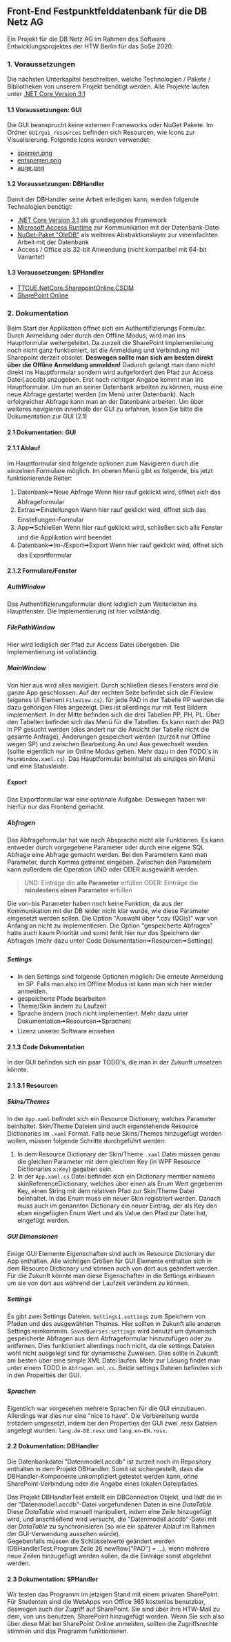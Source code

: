 



## Front-End Festpunktfelddatenbank für die DB Netz AG
Ein Projekt für die DB Netz AG im Rahmen des Software Entwicklungsprojektes der HTW Berlin für das SoSe 2020.


### 1. Voraussetzungen
Die nächsten Unterkapitel beschreiben, welche Technologien / Pakete / Bibliotheken von unserem Projekt benötigt werden.
Alle Projekte laufen unter [.NET Core Version 3.1](https://dotnet.microsoft.com/download/dotnet-core)

#### 1.1 Voraussetzungen: GUI
Die GUI beansprucht keine externen Frameworks oder NuGet Pakete.
Im Ordner `GUI/gui_resources` befinden sich Resourcen, wie Icons zur Visualisierung.
Folgende Icons werden verwendet:
- [sperren.png](https://www.flaticon.com/de/kostenloses-icon/sperren_483408?term=lock&page=1&position=7)
- [entsperren.png](https://www.flaticon.com/de/kostenloses-icon/vorhangeschloss_126479)
- [auge.png](https://www.flaticon.com/de/kostenloses-icon/auge_609494?term=view&page=1&position=67)

#### 1.2 Voraussetzungen: DBHandler
Damit der DBHandler seine Arbeit erledigen kann, werden folgende Technologien benötigt:

*  [.NET Core Version 3.1](https://dotnet.microsoft.com/download/dotnet-core) als grundlegendes Framework
*  [Microsoft Access Runtime](https://www.microsoft.com/en-us/download/confirmation.aspx?id=13255) zur Kommunikation mit der Datenbank-Datei
*  [NuGet-Paket "OleDB"](https://www.nuget.org/packages/System.Data.OleDb/4.7.1?_src=template) als weiteres Abstraktionslayer zur vereinfachten Arbeit mit der Datenbank
*  Access / Office als 32-bit Anwendung (nicht kompatibel mit 64-bit Variante!)

#### 1.3 Voraussetzungen: SPHandler

* [TTCUE.NetCore.SharepointOnline.CSOM](https://www.nuget.org/packages/TTCUE.NetCore.SharepointOnline.CSOM.16.1.8029.1200)
* [SharePoint Online](https://htwberlinde.sharepoint.com/sites/SWE/) 



### 2. Dokumentation
Beim Start der Applikation öffnet sich ein Authentifizierungs Formular. Durch Anmeldung oder durch den Offline Modus, wird man ins Hauptformular weitergeleitet.
Da zurzeit die SharePoint Implementierung noch nicht ganz funktioniert, ist die Anmeldung und Verbindung mit Sharepoint derzeit obsolet. 
**Deswegen sollte man sich am besten direkt über die Offline Anmeldung anmelden!**
Dadurch gelangt man dann nicht direkt ins Hauptformular sondern wird aufgefordert den Pfad zur Access Datei(.accdb) anzugeben.
Erst nach richtiger Angabe kommt man ins Hauptformular.
Um nun an seiner Datenbank arbeiten zu können, muss eine neue Abfrage gestartet werden (im Menü unter Datenbank).
Nach erfolgreicher Abfrage kann man an der Datenbank arbeiten. 
Um über weiteres navigieren innerhalb der GUI zu erfahren, lesen Sie bitte die Dokumentation zur GUI (2.1)
#### 2.1 Dokumentation: GUI
#### 2.1.1 Ablauf
Im Hauptformular sind folgende optionen zum Navigieren durch die einzelnen Formulare möglich.
Im oberen Menü gibt es folgende, bis jetzt funktionierende Reiter: 
 1. Datenbank🠚Neue Abfrage
Wenn hier rauf geklickt wird, öffnet sich das Abfrageformular
 2. Extras🠚Einstellungen
Wenn hier rauf geklickt wird, öffnet sich das Einstellungen-Formular
 3. App🠚Schließen
Wenn hier rauf geklickt wird, schließen sich alle Fenster und die Applikation wird beendet
4. Datenbank🠚Im-/Export🠚Export
Wenn hier rauf geklickt wird, öffnet sich das Exportformular
#### 2.1.2 Formulare/Fenster
##### AuthWindow
Das Authentifizierungsformular dient lediglich zum Weiterleiten ins Hauptfenster. Die Implementierung ist hier vollständig.
##### FilePathWindow
Hier wird lediglich der Pfad zur Access Datei übergeben. Die Implementierung ist vollständig.
##### MainWindow
Von hier aus wird alles navigiert. Durch schließen dieses Fensters wird die ganze App geschlossen.
Auf der rechten Seite befindet sich die Fileview (eigenes UI Element `FileView.cs`). für jede PAD in der Tabelle PP werden die dazu gehörigen Files angezeigt. Dies ist allerdings nur mit Test Bildern implementiert.
In der Mitte befinden sich die drei Tabellen PP, PH, PL.
Über den Tabellen befindet sich das Menü für die Tabellen. Es kann nach der PAD in PP gesucht werden (dies ändert nur die Ansicht der Tabelle nicht die gesamte Anfrage), Änderungen gespeichert werden (zurzeit nur Offline wegen SP) und zwischen Bearbeitung An und Aus gewechselt werden (sollte eigentlich nur im Online Modus gehen. Mehr dazu in den TODO's in `MainWindow.xaml.cs`).
Das Hauptformular beinhaltet als einziges ein Menü und eine Statusleiste.
##### Export
Das Exportformular war eine optionale Aufgabe. Deswegen haben wir hierfür nur das Frontend gemacht. 
##### Abfragen
Das Abfrageformular hat wie nach Absprache nicht alle Funktionen.
Es kann entweder durch vorgegebene Parameter oder durch eine eigene SQL Abfrage eine Abfrage gemacht werden.
Bei den Parametern kann man Parameter, durch Komma getrennt eingeben. Zwischen den Parametern kann außerdem die Operation UND oder ODER ausgewählt werden.

> UND: Einträge die **alle Parameter** erfüllen 
> ODER: Einträge die **mindestens einen Parameter** erfüllen

Die von-bis Parameter haben noch keine Funktion, da aus der Kommunikation mit der DB leider nicht klar wurde, wie diese Parameter eingesetzt werden sollen.
Die Option "Auswahl über *.csv (QGis)" war von Anfang an nicht zu implementieren.
Die Option "gespeicherte Abfragen" hatte auch kaum Priorität und somit fehlt hier nur das Speichern der Abfragen (mehr dazu unter Code Dokumentation🠚Resourcen🠚Settings)
##### Settings

 - In den Settings sind folgende Optionen möglich: Die erneute Anmeldung im SP. Falls man also im Offline Modus ist kann man sich hier wieder anmelden. 
 - gespeicherte Pfade bearbeiten
 - Theme/Skin ändern zu Laufzeit
 - Sprache ändern (noch nicht implementiert. Mehr dazu unter Dokumentation🠚Resourcen🠚Sprachen)
 - Lizenz unserer Software einsehen

#### 2.1.3 Code Dokumentation
In der GUI befinden sich ein paar TODO's, die man in der Zukunft umsetzen könnte.
#### 2.1.3.1 Resourcen
##### Skins/Themes
In der `App.xaml` befindet sich ein Resource Dictionary, welches Parameter beinhaltet. Skin/Theme Dateien sind auch eigenstehende Resource Dictionaries im `.xaml` Format.
Falls neue Skins/Themes hinzugefügt werden wollen, müssen folgende Schritte durchgeführt werden:
 1. In dem Resource Dictionary der Skin/Theme `.xaml` Datei müssen genau die gleichen Parameter mit dem gleichem Key (in WPF Resource Dictionaries `x:Key`) gegeben sein. 
 2.  In der `App.xaml.cs` Datei befindet sich ein Dictionary member namens skinReferenceDictionary, welches über einen als Enum Wert gegebenen Key, einen String mit dem relativen Pfad zur Skin/Theme Datei beinhaltet. In das Enum muss ein neuer Skin registriert werden. Danach muss auch im genannten Dictionary ein neuer Eintrag, der als Key den eben eingefügten Enum Wert und als Value den Pfad zur Datei hat, eingefügt werden.
##### GUI Dimensionen
Einige GUI Elemente Eigenschaften sind auch im Resource Dictionary der App enthalten.
Alle wichtigen Größen für GUI Elemente enthalten sich in dem Resource Dictionary und können auch von dort aus geändert werden.
Für die Zukunft könnte man diese Eigenschaften in die Settings einbauen um sie von dort aus während der Laufzeit verändern zu können.
##### Settings
Es gibt zwei Settings Dateien. 
`Settings1.settings` zum Speichern von Pfaden und des ausgewählten Themes. Hier sollten in Zukunft alle anderen Settings reinkommen.
`SavedQueries.settings` wird benutzt um dynamisch gespeicherte Abfragen aus dem Abfrageformular hinzuzufügen oder zu entfernen. Dies funktioniert allerdings noch nicht, da die settings Dateien wohl nicht ausgelegt sind für dynamische Zuweisen. Dies sollte in Zukunft am besten über eine simple XML Datei laufen. Mehr zur Lösung findet man unter einem TODO in `Abfragen.xml.cs`.
Beide settings Dateien befinden sich in den Properties der GUI.
##### Sprachen
Eigentlich war vorgesehen mehrere Sprachen für die GUI einzubauen. Allerdings war dies nur eine "nice to have". Die Vorbereitung wurde trotzdem umgesetzt, indem bei den Properties der GUI zwei .resx Dateien angelegt wurden: `lang.de-DE.resx` und `lang.en-EN.resx`.

#### 2.2 Dokumentation: DBHandler
Die Datenbankdatei "Datenmodell.accdb" ist zurzeit noch im Repository enthalten in dem Projekt DBHandler. 
Somit ist sichergestellt, dass die DBHandler-Komponente unkompliziert getestet werden kann, ohne SharePoint-Verbindung oder die Angabe eines lokalen Dateipfades.  

Das Projekt DBHandlerTest erstellt ein DBConnection Objekt, und lädt die in der "Datenmodell.accdb"-Datei vorgefundenen Daten in eine *DataTable*.  
Diese *DataTable* wird manuell manipuliert, indem eine Zeile hinzugefügt wird, und anschließend wird versucht, die "Datenmodell.accdb"-Datei mit der *DataTable* zu synchronisieren (so wie ein späterer Ablauf im Rahmen der GUI-Verwendung aussehen würde).  
Gegebenfalls müssen die Schlüsselwerte geändert werden (DBHandlerTest.Program Zeile 26 newRow["PAD"] = ...), wenn mehrere neue Zeilen hinzugefügt werden sollen, da die Einträge sonst abgelehnt werden.

#### 2.3 Dokumentation: SPHandler
Wir testen das Programm im jetzigen Stand mit einem privaten SharePoint.
Für Studenten sind die WebApps von Office 365 kostenlos benutzbar, deswegen auch der Zugriff auf SharePoint.
Sie sind über ihre HTW-Mail zu dem, von uns benutzen, SharePoint hinzugefügt worden.
Wenn Sie sich also über diese Mail bei SharePoint Online anmelden, sollten die Zugriffsrechte stimmen und das Programm funktionieren.